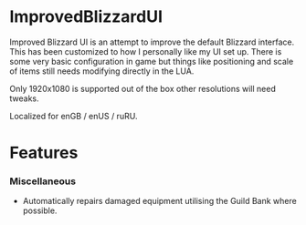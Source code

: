 ImprovedBlizzardUI
==================

Improved Blizzard UI is an attempt to improve the default Blizzard interface. This has been customized to how I personally like my UI set up. There is some very basic configuration in game but things like positioning and scale of items still needs modifying directly in the LUA.

Only 1920x1080 is supported out of the box other resolutions will need tweaks.

Localized for enGB / enUS / ruRU.

# Features

### Miscellaneous

* Automatically repairs damaged equipment utilising the Guild Bank where possible.
